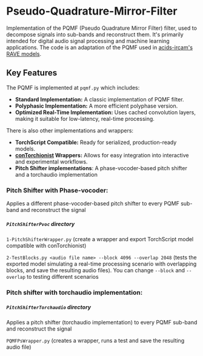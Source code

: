 # Pseudo-Quadrature-Mirror-Filter

Implementation of the PQMF (Pseudo Quadrature Mirror Filter) filter, used to decompose signals into sub-bands and reconstruct them. It's primarily intended for digital audio signal processing and machine learning applications. The code is an adaptation of the PQMF used in [acids-ircam's RAVE models](https://github.com/acids-ircam/RAVE).

## Key Features

The PQMF is implemented at `pqmf.py` which includes:

- **Standard Implementation:** A classic implementation of PQMF filter.
- **Polyphasic Implementation:** A more efficient polyphase version.
- **Optimized Real-Time Implementation:** Uses cached convolution layers, making it suitable for low-latency, real-time processing.

There is also other implementations and wrappers:

- **TorchScript Compatible:** Ready for serialized, production-ready models.
- **[conTorchionist](https://github.com/ecrisufmg/contorchionist) Wrappers:** Allows for easy integration into interactive and experimental workflows.
- **Pitch Shifter implementations**: A phase-vocoder-based pitch shifter and a torchaudio implementation

### Pitch Shifter with Phase-vocoder:

Applies a different phase-vocoder-based pitch shifter to every PQMF sub-band and reconstruct the signal

##### `PitchShifterPvoc` directory

`1-PitchShifterWrapper.py` (create a wrapper and export TorchScript model compatible with conTorchionist)

`2-TestBlocks.py <audio file name> --block 4096 --overlap 2048` (tests the exported model simulating a real-time processing scenario with overlapping blocks, and save the resulting audio files). You can change `--block` and `--overlap` to testing different scenarios

### Pitch shifter with torchaudio implementation:

##### `PitchShifterTorchaudio` directory

Applies a pitch shifter (torchaudio implementation) to every PQMF sub-band and reconstruct the signal

`PQMFPsWrapper.py` (creates a wrapper, runs a test and save the resulting audio file)
